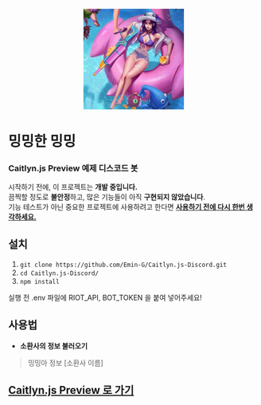 <p align="center">
	<a href="https://github.com/Emin-G/Caitlyn.js" target="_blank"><img src="./caitlyn.jpg" alt="Pool Party Caitlyn" width="40%"></a>
</p>

# 밍밍한 밍밍
### Caitlyn.js Preview 예제 디스코드 봇

시작하기 전에, 이 프로젝트는 **개발 중입니다.**  
끔찍할 정도로 **불안정**하고, 많은 기능들이 아직 **구현되지 않았습니다**.  
기능 테스트가 아닌 중요한 프로젝트에 사용하려고 한다면 <u>**사용하기 전에 다시 한번 생각하세요.**</u>

## 설치

 1. `git clone https://github.com/Emin-G/Caitlyn.js-Discord.git`
 2. `cd Caitlyn.js-Discord/`
 3. `npm install`

실행 전 .env 파일에 RIOT_API, BOT_TOKEN 을 붙여 넣어주세요!

## 사용법

 - **소환사의 정보 불러오기**

> 밍밍아 정보 [소환사 이름]

## <a href="https://github.com/Emin-G/Caitlyn.js" target="_blank">Caitlyn.js Preview 로 가기</a>